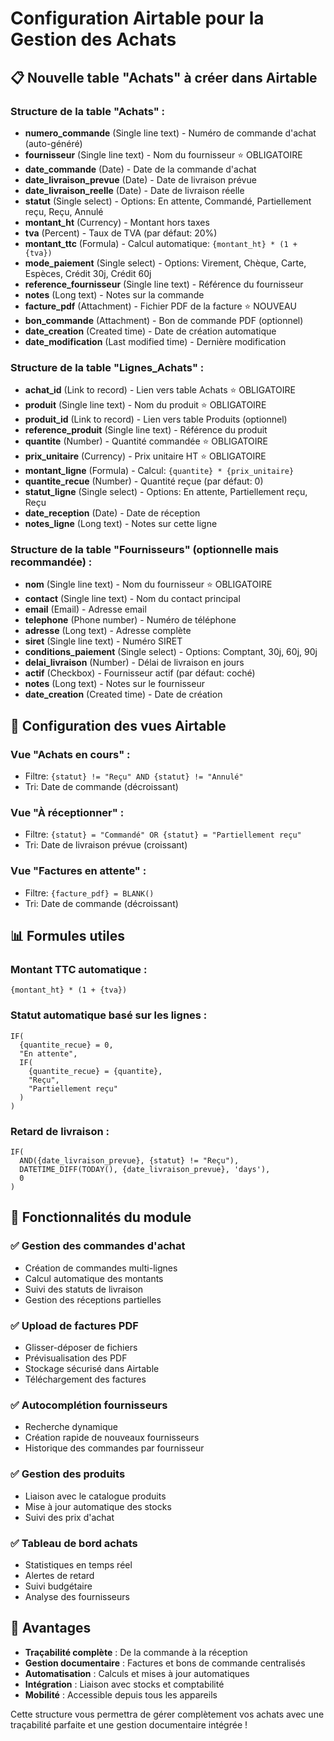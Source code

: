 # Configuration Airtable pour la Gestion des Achats

## 📋 Nouvelle table "Achats" à créer dans Airtable

### Structure de la table "Achats" :

- **numero_commande** (Single line text) - Numéro de commande d'achat (auto-généré)
- **fournisseur** (Single line text) - Nom du fournisseur ⭐ OBLIGATOIRE
- **date_commande** (Date) - Date de la commande d'achat
- **date_livraison_prevue** (Date) - Date de livraison prévue
- **date_livraison_reelle** (Date) - Date de livraison réelle
- **statut** (Single select) - Options: En attente, Commandé, Partiellement reçu, Reçu, Annulé
- **montant_ht** (Currency) - Montant hors taxes
- **tva** (Percent) - Taux de TVA (par défaut: 20%)
- **montant_ttc** (Formula) - Calcul automatique: `{montant_ht} * (1 + {tva})`
- **mode_paiement** (Single select) - Options: Virement, Chèque, Carte, Espèces, Crédit 30j, Crédit 60j
- **reference_fournisseur** (Single line text) - Référence du fournisseur
- **notes** (Long text) - Notes sur la commande
- **facture_pdf** (Attachment) - Fichier PDF de la facture ⭐ NOUVEAU
- **bon_commande** (Attachment) - Bon de commande PDF (optionnel)
- **date_creation** (Created time) - Date de création automatique
- **date_modification** (Last modified time) - Dernière modification

### Structure de la table "Lignes_Achats" :

- **achat_id** (Link to record) - Lien vers table Achats ⭐ OBLIGATOIRE
- **produit** (Single line text) - Nom du produit ⭐ OBLIGATOIRE
- **produit_id** (Link to record) - Lien vers table Produits (optionnel)
- **reference_produit** (Single line text) - Référence du produit
- **quantite** (Number) - Quantité commandée ⭐ OBLIGATOIRE
- **prix_unitaire** (Currency) - Prix unitaire HT ⭐ OBLIGATOIRE
- **montant_ligne** (Formula) - Calcul: `{quantite} * {prix_unitaire}`
- **quantite_recue** (Number) - Quantité reçue (par défaut: 0)
- **statut_ligne** (Single select) - Options: En attente, Partiellement reçu, Reçu
- **date_reception** (Date) - Date de réception
- **notes_ligne** (Long text) - Notes sur cette ligne

### Structure de la table "Fournisseurs" (optionnelle mais recommandée) :

- **nom** (Single line text) - Nom du fournisseur ⭐ OBLIGATOIRE
- **contact** (Single line text) - Nom du contact principal
- **email** (Email) - Adresse email
- **telephone** (Phone number) - Numéro de téléphone
- **adresse** (Long text) - Adresse complète
- **siret** (Single line text) - Numéro SIRET
- **conditions_paiement** (Single select) - Options: Comptant, 30j, 60j, 90j
- **delai_livraison** (Number) - Délai de livraison en jours
- **actif** (Checkbox) - Fournisseur actif (par défaut: coché)
- **notes** (Long text) - Notes sur le fournisseur
- **date_creation** (Created time) - Date de création

## 🔧 Configuration des vues Airtable

### Vue "Achats en cours" :
- Filtre: `{statut} != "Reçu" AND {statut} != "Annulé"`
- Tri: Date de commande (décroissant)

### Vue "À réceptionner" :
- Filtre: `{statut} = "Commandé" OR {statut} = "Partiellement reçu"`
- Tri: Date de livraison prévue (croissant)

### Vue "Factures en attente" :
- Filtre: `{facture_pdf} = BLANK()`
- Tri: Date de commande (décroissant)

## 📊 Formules utiles

### Montant TTC automatique :
```
{montant_ht} * (1 + {tva})
```

### Statut automatique basé sur les lignes :
```
IF(
  {quantite_recue} = 0, 
  "En attente",
  IF(
    {quantite_recue} = {quantite}, 
    "Reçu", 
    "Partiellement reçu"
  )
)
```

### Retard de livraison :
```
IF(
  AND({date_livraison_prevue}, {statut} != "Reçu"),
  DATETIME_DIFF(TODAY(), {date_livraison_prevue}, 'days'),
  0
)
```

## 🎯 Fonctionnalités du module

### ✅ Gestion des commandes d'achat
- Création de commandes multi-lignes
- Calcul automatique des montants
- Suivi des statuts de livraison
- Gestion des réceptions partielles

### ✅ Upload de factures PDF
- Glisser-déposer de fichiers
- Prévisualisation des PDF
- Stockage sécurisé dans Airtable
- Téléchargement des factures

### ✅ Autocomplétion fournisseurs
- Recherche dynamique
- Création rapide de nouveaux fournisseurs
- Historique des commandes par fournisseur

### ✅ Gestion des produits
- Liaison avec le catalogue produits
- Mise à jour automatique des stocks
- Suivi des prix d'achat

### ✅ Tableau de bord achats
- Statistiques en temps réel
- Alertes de retard
- Suivi budgétaire
- Analyse des fournisseurs

## 🚀 Avantages

- **Traçabilité complète** : De la commande à la réception
- **Gestion documentaire** : Factures et bons de commande centralisés
- **Automatisation** : Calculs et mises à jour automatiques
- **Intégration** : Liaison avec stocks et comptabilité
- **Mobilité** : Accessible depuis tous les appareils

Cette structure vous permettra de gérer complètement vos achats avec une traçabilité parfaite et une gestion documentaire intégrée !
